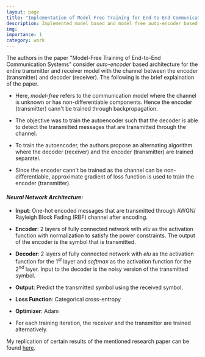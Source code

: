 ```yaml
---
layout: page
title: "Implementation of Model Free Training for End-to-End Communication Systems"
description: Implemented model based and model free auto-encoder based end-to-end communication system for AWGN and Rayleigh Block Fading (RBF) channels as given in the paper - Fay¸cal Ait Aoudia and Jakob Hoydis, "Model-Free Training of End-to-End Communication Systems".
img: 
importance: 1
category: work
---
```


The authors in the paper "Model-Free Training of End-to-End Communication Systems" consider *auto-encoder* based architecture for the entire transmitter and receiver model with the channel between the encoder (transmitter) and decoder (receiver). The following is the brief explaination of the paper.

* Here, *model-free* refers to the communication model where the channel is unknown or has non-differentiable components. Hence the encoder (transmitter) cann't be trained through backpropagation.

* The objective was to train the autoencoder such that the decoder is able to detect the transmitted messages that are transmitted through the channel.

* To train the autoencoder, the authors propose an alternating algorithm where the decoder (receiver) and the encoder (transmitter) are trained separatel.
* Since the encoder cann't be trained as the channel can be non-differentiable, approximate gradient of loss function is used to train the encoder (transmitter).

#### *Neural Network Architecture:*

* **Input**: One-hot encoded messages that are transmitted through AWGN/ Rayleigh Block Fading (RBF) channel after encoding.
  
* **Encoder**: 2 layers of fully connected network with *elu* as the activation function with normalization to satisfy the power constraints. The output of the encoder is the symbol that is transmitted.

* **Decoder**: 2 layers of fully connected network with *elu* as the activation function for the $1^{st}$ layer and *softmax* as the activation function for the $2^{nd}$ layer. Input to the decoder is the noisy version of the transmitted symbol.
  
* **Output**: Predict the transmitted symbol using the received symbol.

* **Loss Function**: Categorical cross-entropy
* **Optimizer**: Adam

* For each training iteration, the receiver and the transmitter are trained alternatively.

My replication of certain results of the mentioned research paper can be found [here](https://github.com/JS2498/Model_Free_E2E_Communication).
